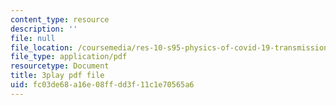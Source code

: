 ```yaml
---
content_type: resource
description: ''
file: null
file_location: /coursemedia/res-10-s95-physics-of-covid-19-transmission-fall-2020/fc03de68a16e08ffdd3f11c1e70565a6_jq7d4fE39aM.pdf
file_type: application/pdf
resourcetype: Document
title: 3play pdf file
uid: fc03de68-a16e-08ff-dd3f-11c1e70565a6
---
```

